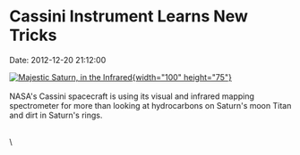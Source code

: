 Cassini Instrument Learns New Tricks
====================================

Date: 2012-12-20 21:12:00

[![Majestic Saturn, in the
Infrared](http://www.jpl.nasa.gov/images/cassini/20100923/PIA13405-th.jpg){width="100"
height="75"}](http://www.jpl.nasa.gov/news/news.cfm?release=2012-406&rn=news.xml&rst=3634)\
\
NASA\'s Cassini spacecraft is using its visual and infrared mapping
spectrometer for more than looking at hydrocarbons on Saturn\'s moon
Titan and dirt in Saturn\'s rings.

\
\

